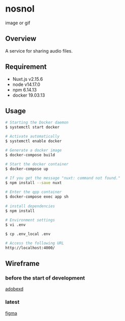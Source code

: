 # nosnol

image or gif

## Overview
A service for sharing audio files.

## Requirement
- Nuxt.js v2.15.6
- node v14.17.0
- npm 6.14.13
- docker 19.03.13

## Usage
```bash
# Starting the Docker daemon
$ systemctl start docker

# Activate automatically
$ systemctl enable docker

# Generate a docker image
$ docker-compose build

# Start the docker container
$ docker-compose up
​
# If you get the message "nuxt: command not found."
$ npm install --save nuxt

# Enter the qpp container
$ docker-compose exec app sh
​
# install dependencies
$ npm install
​
# Environment settings
$ vi .env

$ cp .env_local .env

# Access the following URL
http://localhost:4000/
```
## Wireframe
### before the start of development
[adobexd](https://xd.adobe.com/view/8558decb-1b1a-4a45-8f98-4cc82483ab27-d00b/grid)

### latest
[figma](https://www.figma.com/file/DOeKHbpoZ7eco5HBVYhmHX/Nosnol?node-id=0%3A1)


